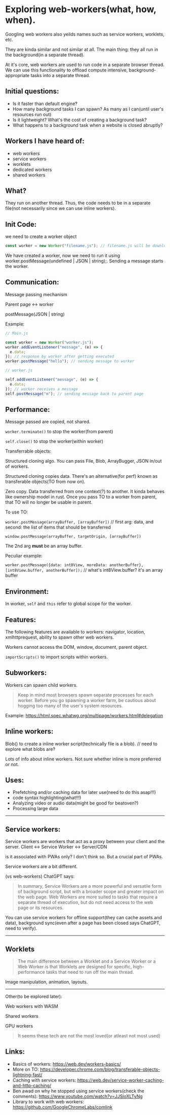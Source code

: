 # Exploring web-workers(what, how, when).

Googling web workers also yeilds names such as service workers, worklets, etc.

They are kinda similar and not similar at all. The main thing: they all run in the background(in a separate thread).

At it's core, web workers are used to run code in a separate browser thread. We can use this functionality to offload compute intensive, background-appropriate tasks into a separate thread.

## Initial questions:

- Is it faster than default engine?
- How many background tasks I can spawn? As many as I can(until user's resources run out)
- Is it lightweight? What's the cost of creating a background task?
- What happens to a background task when a website is closed abruptly?

## Workers I have heard of:

- web workers
- service workers
- worklets
- dedicated workers
- shared workers

## What?

They run on another thread. Thus, the code needs to be in a separate file(not necessarily since we can use inline workers).

## Init Code:

we need to create a worker object

```js
const worker = new Worker("filename.js"); // filename.js will be downloaded
```

We have created a worker, now we need to run it using worker.postMessage(undefined | JSON | string);. Sending a message starts the worker.

## Communication:

Message passing mechanism

Parent page <-> worker

postMessage(JSON | string)

Example:

```js
// Main.js

const worker = new Worker("worker.js");
worker.addEventListener("message", (e) => {
  e.data;
}); // response by worker after getting executed
worker.postMessage("hello"); // sending message to worker

// worker.js

self.addEventListener("message", (e) => {
  e.data;
}); // worker receives a message
self.postMessage("m"); // sending message back to parent page
```

## Performance:

Message passed are copied, not shared.

`worker.terminate()` to stop the worker(from parent)

`self.close()` to stop the worker(within worker)

Transferrable objects:

Structured cloning algo. You can pass File, Blob, ArrayBugger, JSON in/out of workers.

Structured cloning copies data. There's an alternative(for perf) known as transferable objects(TO from now on).

Zero copy. Data transferred from one context(?) to another.
It kinda behaves like ownership model in rust. Once you pass TO to a worker from parent, that TO will no longer be usable in parent.

To use TO:

`worker.postMessage(arrayBuffer, [arrayBuffer])` // first arg: data, and second: the list of items that should be transferred

`window.postMessage(arrayBuffer, targetOrigin, [arrayBuffer])`

The 2nd arg **must** be an array buffer.

Peculiar example:

`worker.postMessage({data: int8View, moreData: anotherBuffer}, [int8View.buffer, anotherBuffer]);` // what's int8View.buffer? it's an array buffer

## Environment:

In worker, `self` and `this` refer to global scope for the worker.

## Features:

The following features are available to workers: navigator, location, xmlhttprequest, ability to spawn other web workers.

Workers cannot access the DOM, window, document, parent object.

`importScripts()` to import scripts within workers.

## Subworkers:

Workers can spawn child workers.

> Keep in mind most browsers spawn separate processes for each worker. Before you go spawning a worker farm, be cautious about hogging too many of the user's system resources.

Example: https://html.spec.whatwg.org/multipage/workers.html#delegation

## Inline workers:

Blob() to create a inline worker script(technically file is a blob). // need to explore what blobs are?

Lots of info about inline workers. Not sure whether inline is more preferred or not.

## Uses:

- Prefetching and/or caching data for later use(need to do this asap!!!)
- code syntax highlighting(what!!!)
- Analyzing video or audio data(might be good for beatoven?)
- Processing large data

---

## Service workers:

Service workers are workers that act as a proxy between your client and the server.
Client <-> Service Worker <-> Server/CDN

is it associated with PWAs only? I don't think so. But a crucial part of PWAs.

Service workers are a bit different.

(vs web-workers)
ChatGPT says:

> In summary, Service Workers are a more powerful and versatile form of background script, but with a broader scope and greater impact on the web page. Web Workers are more suited to tasks that require a separate thread of execution, but do not need access to the web page or its resources.

You can use service workers for offline support(they can cache assets and data), background sync(even after a page has been closed says ChatGPT, need to verify).

---

## Worklets

> The main difference between a Worklet and a Service Worker or a Web Worker is that Worklets are designed for specific, high-performance tasks that need to run off the main thread.

Image manipulation, animation, layouts.

---

Other(to be explored later):

Web workers with WASM

Shared workers

GPU workers

> It seems these tech are not the most loved(or atleast not most used)

## Links:

- Basics of workers: https://web.dev/workers-basics/
- More on TO: https://developer.chrome.com/blog/transferable-objects-lightning-fast/
- Caching with service workers: https://web.dev/service-worker-caching-and-http-caching/
- Ben awad on why he stopped using service workers(check the comments): https://www.youtube.com/watch?v=JJSloXLTyNg
- Library to work with web workers: https://github.com/GoogleChromeLabs/comlink
